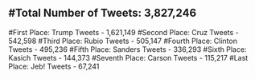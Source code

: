 #Total Number of Tweets: 3,827,246 
---
#First Place: Trump Tweets - 1,621,149
#Second Place: Cruz Tweets - 542,598
#Third Place: Rubio Tweets - 505,147
#Fourth Place: Clinton Tweets - 495,236
#Fifth Place: Sanders Tweets - 336,293
#Sixth Place: Kasich Tweets - 144,373
#Seventh Place: Carson Tweets - 115,217
#Last Place: Jeb! Tweets - 67,241
